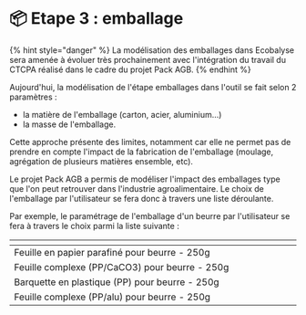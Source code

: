 # 📦 Etape 3 : emballage

{% hint style="danger" %}
La modélisation des emballages dans Ecobalyse sera amenée à évoluer très prochainement avec l'intégration du travail du CTCPA réalisé dans le cadre du projet Pack AGB.&#x20;
{% endhint %}

Aujourd'hui, la modélisation de l'étape emballages dans l'outil se fait selon 2 paramètres :&#x20;

* la matière de l'emballage (carton, acier, aluminium...)
* la masse de l'emballage.

Cette approche présente des limites, notamment car elle ne permet pas de prendre en compte l'impact de la fabrication de l'emballage (moulage, agrégation de plusieurs matières ensemble, etc).

Le projet Pack AGB a permis de modéliser l'impact des emballages type que l'on peut retrouver dans l'industrie agroalimentaire. Le choix de l'emballage par l'utilisateur se fera donc à travers une liste déroulante.

Par exemple, le paramétrage de l'emballage d'un beurre par l'utilisateur se fera à travers le choix parmi la liste suivante :&#x20;

<table data-header-hidden><thead><tr><th width="867"></th></tr></thead><tbody><tr><td>Feuille en papier parafiné pour beurre - 250g</td></tr><tr><td>Feuille complexe (PP/CaCO3) pour beurre - 250g</td></tr><tr><td>Barquette en plastique (PP) pour beurre - 250g</td></tr><tr><td>Feuille complexe (PP/alu) pour beurre - 250g</td></tr></tbody></table>
